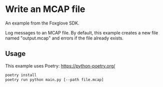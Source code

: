 # Write an MCAP file

An example from the Foxglove SDK.

Log messages to an MCAP file. By default, this example creates a new file named "output.mcap" and
errors if the file already exists.

## Usage

This example uses Poetry: https://python-poetry.org/

```bash
poetry install
poetry run python main.py [--path file.mcap]
```
